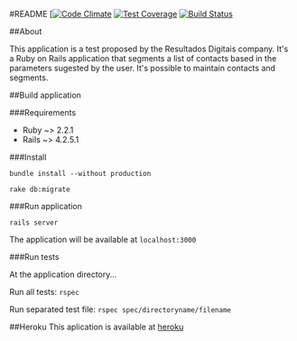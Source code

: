 #README [[![Code Climate](https://codeclimate.com/github/gabriel-augusto/rd_challenge/badges/gpa.svg)](https://codeclimate.com/github/gabriel-augusto/rd_challenge)      [![Test Coverage](https://codeclimate.com/github/gabriel-augusto/rd_challenge/badges/coverage.svg)](https://codeclimate.com/github/gabriel-augusto/rd_challenge/coverage)     [![Build Status](https://travis-ci.org/gabriel-augusto/rd_challenge.svg?branch=master)](https://travis-ci.org/gabriel-augusto/rd_challenge)

##About

This application is a test proposed by the Resultados Digitais company. It's a Ruby on Rails application that segments a list of contacts based in the parameters sugested by the user. It's possible to maintain contacts and segments.

##Build application

###Requirements

* Ruby ~> 2.2.1
* Rails ~> 4.2.5.1

###Install

```bundle install --without production```

```rake db:migrate```

###Run application

```rails server```

The application will be available at ```localhost:3000```

###Run tests

At the application directory...

Run all tests: ```rspec```

Run separated test file: ```rspec spec/directoryname/filename```

##Heroku
This aplication is available at [heroku](https://rdchallenge.herokuapp.com)
